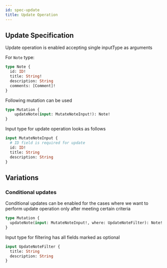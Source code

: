 ```yaml
---
id: spec-update
title: Update Operation
---
```


## Update Specification

Update operation is enabled accepting single inputType as arguments

For `Note` type:
```graphql
type Note {
  id: ID!
  title: String!
  description: String
  comments: [Comment]!
}
```

Following mutation can be used
```graphql
type Mutation {
    updateNote(input: MutateNoteInput!): Note!
}
```

Input type for update operation looks as follows
```graphql
input MutateNoteInput {
  # ID field is required for update
  id: ID!
  title: String
  description: String
}
```

## Variations

### Conditional updates

Conditional updates can be enabled for the cases where we want to perform update 
operation only after meeting certain criteria

```graphql
type Mutation {
  updateNote(input: MutateNoteInput!, where: UpdateNoteFilter): Note!
}
```
Input type for filtering has all fields marked as optional
```graphql
input UpdateNoteFilter {
  title: String
  description: String
}
```
